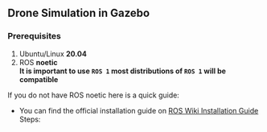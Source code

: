 ## Drone Simulation in Gazebo

### Prerequisites
1. Ubuntu/Linux **20.04**
2. ROS **noetic**  
**It is important to use `ROS 1` most distributions of `ROS 1` will be compatible**

If you do not have ROS noetic here is a quick guide:
- You can find the official installation guide on [ROS Wiki Installation Guide](https://wiki.ros.org/noetic/Installation/Ubuntu)
Steps:

```

```
